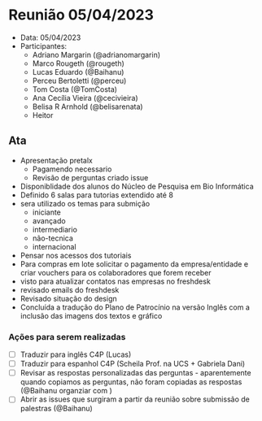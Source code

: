 # Reunião 05/04/2023

- Data: 05/04/2023  
- Participantes:
  - Adriano Margarin (@adrianomargarin)
  - Marco Rougeth (@rougeth)
  - Lucas Eduardo (@Baihanu)
  - Perceu Bertoletti (@perceu)
  - Tom Costa (@TomCosta)
  - Ana Cecília Vieira (@cecivieira)
  - Belisa R Arnhold (@belisarenata)
  - Heitor

## Ata

- Apresentação pretalx
    - Pagamendo necessario
    - Revisão de perguntas criado issue
- Disponiblidade dos alunos do Núcleo de Pesquisa em Bio Informática
- Definido 6 salas para tutorias extendido até 8
- sera utilizado os temas para submição
    - iniciante
    - avançado
    - intermediario
    - não-tecnica
    - internacional
- Pensar nos acessos dos tutoriais
- Para compras em lote solicitar o pagamento da empresa/entidade e criar vouchers para os colaboradores que forem receber
- visto para atualizar contatos nas empresas no freshdesk
- revisado emails do freshdesk
- Revisado situação do design
- Concluída a tradução do Plano de Patrocínio na versão Inglês com a inclusão das imagens dos textos e gráfico



### Ações para serem realizadas

- [ ] Traduzir para inglês C4P (Lucas)
- [ ] Traduzir para espanhol C4P (Scheila Prof. na UCS + Gabriela Dani)
- [ ] Revisar as respostas personalizadas das perguntas - aparentemente quando copiamos as perguntas, não foram copiadas as respostas (@Baihanu organziar com )
- [ ] Abrir as issues que surgiram a partir da reunião sobre submissão de palestras (@Baihanu)